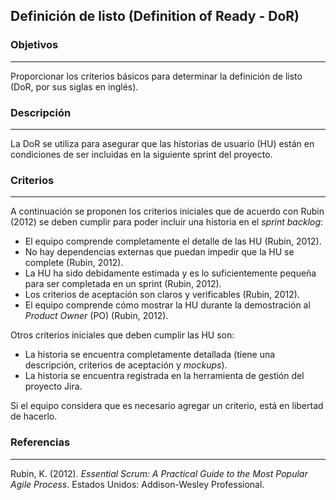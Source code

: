 
## Definición de listo (Definition of Ready - DoR)

### Objetivos

---
Proporcionar los criterios básicos para determinar la definición de listo (DoR, por sus siglas en inglés).


### Descripción 
---
La DoR se utiliza para asegurar que las historias de usuario (HU) están en condiciones de ser incluidas en la siguiente sprint del proyecto.


### Criterios
---

A continuación se proponen los criterios iniciales que de acuerdo con Rubin (2012) se deben cumplir para poder incluir una historia en el *sprint backlog*:

- El equipo comprende completamente el detalle de las HU (Rubin, 2012).
- No hay dependencias externas que puedan impedir que la HU se complete (Rubin, 2012).
- La HU ha sido debidamente estimada y es lo suficientemente pequeña para ser completada en un sprint (Rubin, 2012).
- Los criterios de aceptación son claros y verificables (Rubin, 2012).
- El equipo comprende cómo mostrar la HU durante la demostración al *Product Owner* (PO) (Rubin, 2012).

Otros criterios iniciales que deben cumplir las HU son:

- La historia se encuentra completamente detallada (tiene una descripción, criterios de aceptación y *mockups*).
- La historia se encuentra registrada en la herramienta de gestión del proyecto Jira.

Si el equipo considera que es necesario agregar un criterio, está en libertad de hacerlo.

### Referencias
---

Rubin, K. (2012). *Essential Scrum: A Practical Guide to the Most Popular Agile Process*. Estados Unidos: Addison-Wesley Professional.
